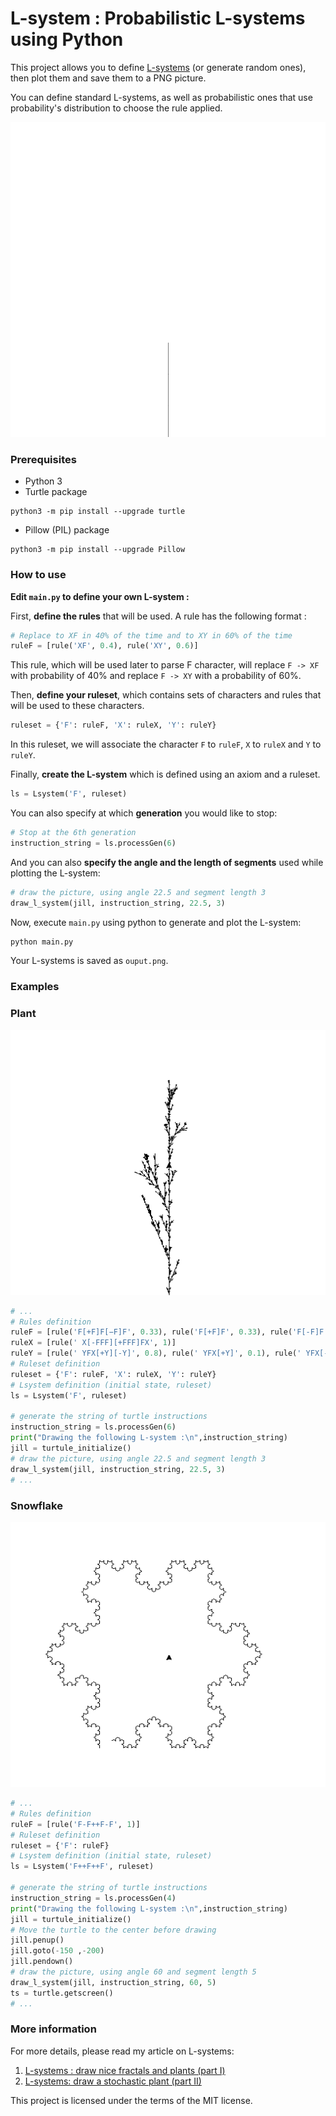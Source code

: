 # L-system : Probabilistic L-systems using Python
This project allows you to define [L-systems](https://medium.com/@hhtun21/l-systems-draw-your-first-fractals-139ed0bfcac2)
 (or generate random ones), then plot them and save them to a PNG picture.

You can define standard L-systems, as well as probabilistic ones that use probability's distribution to choose the rule applied.


![plant animation](https://raw.githubusercontent.com/hhassen/L-system/master/images/plant_animation.gif "plant animation")

### Prerequisites
* Python 3
* Turtle package
```
python3 -m pip install --upgrade turtle
```
* Pillow (PIL) package
```
python3 -m pip install --upgrade Pillow
```

### How to use
**Edit `main.py` to define your own L-system :**

First, **define the rules** that will be used.
A rule has the following format :
```python
# Replace to XF in 40% of the time and to XY in 60% of the time
ruleF = [rule('XF', 0.4), rule('XY', 0.6)]
```

This rule, which will be used later to parse F character, will replace `F -> XF` with probability of 40% and replace `F -> XY` with a probability of 60%.

Then, **define your ruleset**, which contains sets of characters and rules that will be used to these characters.
```python
ruleset = {'F': ruleF, 'X': ruleX, 'Y': ruleY}
```
In this ruleset, we will associate the character `F` to `ruleF`, `X` to `ruleX` and `Y` to `ruleY`.

Finally, **create the L-system** which is defined using an axiom and a ruleset.
```python
ls = Lsystem('F', ruleset)
```

You can also specify at which **generation** you would like to stop:
```python
# Stop at the 6th generation
instruction_string = ls.processGen(6)
```
And you can also **specify the angle and the length of segments** used while plotting the L-system:
```python
# draw the picture, using angle 22.5 and segment length 3
draw_l_system(jill, instruction_string, 22.5, 3)
```


Now, execute `main.py` using python to generate and plot the L-system:
```python
python main.py
```
Your L-systems is saved as `ouput.png`.
### Examples
### Plant
![plant](https://raw.githubusercontent.com/hhassen/L-system/master/images/plant.png "plant")

```python
# ...
# Rules definition
ruleF = [rule('F[+F]F[−F]F', 0.33), rule('F[+F]F', 0.33), rule('F[-F]F', 0.34)]
ruleX = [rule(' X[-FFF][+FFF]FX', 1)]
ruleY = [rule(' YFX[+Y][-Y]', 0.8), rule(' YFX[+Y]', 0.1), rule(' YFX[-Y]', 0.1)]
# Ruleset definition
ruleset = {'F': ruleF, 'X': ruleX, 'Y': ruleY}
# Lsystem definition (initial state, ruleset)
ls = Lsystem('F', ruleset)

# generate the string of turtle instructions
instruction_string = ls.processGen(6)
print("Drawing the following L-system :\n",instruction_string)
jill = turtule_initialize()
# draw the picture, using angle 22.5 and segment length 3
draw_l_system(jill, instruction_string, 22.5, 3)
# ...
```

### Snowflake

![snowflake](https://raw.githubusercontent.com/hhassen/L-system/master/images/snowflake.png "snowflake")
```python
# ...
# Rules definition
ruleF = [rule('F-F++F-F', 1)]
# Ruleset definition
ruleset = {'F': ruleF}
# Lsystem definition (initial state, ruleset)
ls = Lsystem('F++F++F', ruleset)

# generate the string of turtle instructions
instruction_string = ls.processGen(4)
print("Drawing the following L-system :\n",instruction_string)
jill = turtule_initialize()
# Move the turtle to the center before drawing
jill.penup()
jill.goto(-150 ,-200)
jill.pendown()
# draw the picture, using angle 60 and segment length 5
draw_l_system(jill, instruction_string, 60, 5)
ts = turtle.getscreen()
# ...
```


### More information
For more details, please read my article on L-systems:
1. [L-systems : draw nice fractals and plants (part I)](https://medium.com/@hhtun21/l-systems-draw-your-first-fractals-139ed0bfcac2)
2. [L-systems: draw a stochastic plant (part II)](https://medium.com/@hhtun21/l-systems-draw-a-stochastic-plant-ii-f322df2ea3c5)

This project is licensed under the terms of the MIT license.

